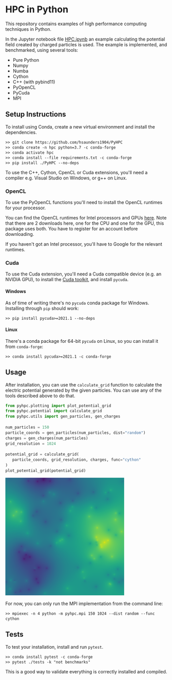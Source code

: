 # HPC in Python

This repository contains examples of high performance computing techniques in
Python.

In the Jupyter notebook file [HPC.ipynb](HPC.ipynb) an example calculating the
potential field created by charged particles is used.
The example is implemented, and benchmarked, using several tools:

- Pure Python
- Numpy
- Numba
- Cython
- C++ (with pybind11)
- PyOpenCL
- PyCuda
- MPI

## Setup Instructions

To install using Conda, create a new virtual environment
and install the dependencies.

```shell
>> git clone https://github.com/hsaunders1904/PyHPC
>> conda create -n hpc python=3.7 -c conda-forge
>> conda activate hpc
>> conda install --file requirements.txt -c conda-forge
>> pip install ./PyHPC --no-deps
```

To use the C++, Cython, CpenCL or Cuda extensions,
you'll need a compiler e.g. Visual Studio on Windows, or g++ on Linux.

### OpenCL

To use the PyOpenCL functions you'll need to install the OpenCL runtimes for
your processor.

You can find the OpenCL runtimes for Intel processors and GPUs
[here](https://software.intel.com/content/www/us/en/develop/articles/opencl-drivers.html).
Note that there are 2 downloads here, one for the CPU and one for the GPU,
this package uses both.
You have to register for an account before downloading.

If you haven't got an Intel processor,
you'll have to Google for the relevant runtimes.

### Cuda

To use the Cuda extension, you'll need a Cuda compatible device
(e.g. an NVIDIA GPU), to install the
[Cuda toolkit](https://developer.nvidia.com/cuda-downloads),
and install `pycuda`.

#### Windows

As of time of writing there's no `pycuda` conda package for Windows.
Installing through `pip` should work:

```shell
>> pip install pycuda>=2021.1 --no-deps
```

#### Linux

There's a conda package for 64-bit `pycuda` on Linux,
so you can install it from `conda-forge`:

```shell
>> conda install pycuda>=2021.1 -c conda-forge
```

## Usage

After installation,
you can use the `calculate_grid` function to calculate the electric
potential generated by the given particles.
You can use any of the tools described above to do that.

```python
from pyhpc.plotting import plot_potential_grid
from pyhpc.potential import calculate_grid
from pyhpc.utils import gen_particles, gen_charges

num_particles = 150
particle_coords = gen_particles(num_particles, dist="random")
charges = gen_charges(num_particles)
grid_resolution = 1024

potential_grid = calculate_grid(
   particle_coords, grid_resolution, charges, func="cython"
)
plot_potential_grid(potential_grid)
```

![img](resources/readme_sample_grid.png)

For now, you can only run the MPI implementation from the command line:

```shell
>> mpiexec -n 4 python -m pyhpc.mpi 150 1024 --dist random --func cython
```

## Tests

To test your installation, install and run `pytest`.

```shell
>> conda install pytest -c conda-forge
>> pytest ./tests -k "not benchmarks"
```

This is a good way to validate everything is correctly installed and compiled.
